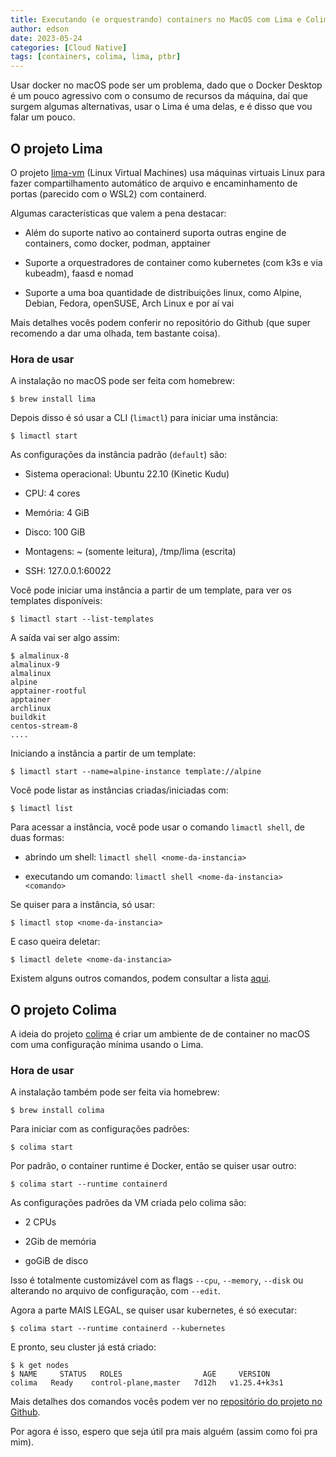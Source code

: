 ```yaml
---
title: Executando (e orquestrando) containers no MacOS com Lima e Colima
author: edson
date: 2023-05-24
categories: [Cloud Native]
tags: [containers, colima, lima, ptbr]
---
```


Usar docker no macOS pode ser um problema, dado que o Docker Desktop é um pouco agressivo com o consumo de recursos da máquina, daí que surgem algumas alternativas, usar o Lima é uma delas, e é disso que vou falar um pouco.

## O projeto Lima

O projeto [lima-vm](https://github.com/lima-vm/lima) (Linux Virtual Machines) usa máquinas virtuais Linux para fazer compartilhamento automático de arquivo e encaminhamento de portas (parecido com o WSL2) com containerd.

Algumas características que valem a pena destacar:

* Além do suporte nativo ao containerd suporta outras engine de containers, como docker, podman, apptainer
    
* Suporte a orquestradores de container como kubernetes (com k3s e via kubeadm), faasd e nomad
    
* Suporte a uma boa quantidade de distribuições linux, como Alpine, Debian, Fedora, openSUSE, Arch Linux e por aí vai
    

Mais detalhes vocês podem conferir no repositório do Github (que super recomendo a dar uma olhada, tem bastante coisa).

### Hora de usar

A instalação no macOS pode ser feita com homebrew:

```plaintext
$ brew install lima
```

Depois disso é só usar a CLI (`limactl`) para iniciar uma instância:

```plaintext
$ limactl start
```

As configurações da instância padrão (`default`) são:

* Sistema operacional: Ubuntu 22.10 (Kinetic Kudu)
    
* CPU: 4 cores
    
* Memória: 4 GiB
    
* Disco: 100 GiB
    
* Montagens: ~ (somente leitura), /tmp/lima (escrita)
    
* SSH: 127.0.0.1:60022
    

Você pode iniciar uma instância a partir de um template, para ver os templates disponíveis:

```plaintext
$ limactl start --list-templates
```

A saída vai ser algo assim:

```plaintext
$ almalinux-8
almalinux-9
almalinux
alpine
apptainer-rootful
apptainer
archlinux
buildkit
centos-stream-8
....
```

Iniciando a instância a partir de um template:

```plaintext
$ limactl start --name=alpine-instance template://alpine
```

Você pode listar as instâncias criadas/iniciadas com:

```plaintext
$ limactl list
```

Para acessar a instância, você pode usar o comando `limactl shell`, de duas formas:

* abrindo um shell: `limactl shell <nome-da-instancia>`
    
* executando um comando: `limactl shell <nome-da-instancia> <comando>`
    

Se quiser para a instância, só usar:

```plaintext
$ limactl stop <nome-da-instancia>
```

E caso queira deletar:

```plaintext
$ limactl delete <nome-da-instancia>
```

Existem alguns outros comandos, podem consultar a lista [aqui](https://github.com/lima-vm/lima#command-reference).

## O projeto Colima

A ideia do projeto [colima](https://github.com/abiosoft/colima) é criar um ambiente de de container no macOS com uma configuração mínima usando o Lima.

### Hora de usar

A instalação também pode ser feita via homebrew:

```plaintext
$ brew install colima
```

Para iniciar com as configurações padrões:

```plaintext
$ colima start
```

Por padrão, o container runtime é Docker, então se quiser usar outro:

```plaintext
$ colima start --runtime containerd
```

As configurações padrões da VM criada pelo colima são:

* 2 CPUs
    
* 2Gib de memória
    
* goGiB de disco
    

Isso é totalmente customizável com as flags `--cpu`, `--memory`, `--disk` ou alterando no arquivo de configuração, com `--edit`.

Agora a parte MAIS LEGAL, se quiser usar kubernetes, é só executar:

```plaintext
$ colima start --runtime containerd --kubernetes
```

E pronto, seu cluster já está criado:

```plaintext
$ k get nodes
$ NAME     STATUS   ROLES                  AGE     VERSION
colima   Ready    control-plane,master   7d12h   v1.25.4+k3s1
```

Mais detalhes dos comandos vocês podem ver no [repositório do projeto no Github](https://github.com/abiosoft/colima).

Por agora é isso, espero que seja útil pra mais alguém (assim como foi pra mim).